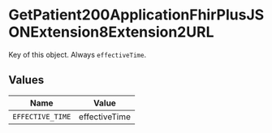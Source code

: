 # GetPatient200ApplicationFhirPlusJSONExtension8Extension2URL

Key of this object. Always `effectiveTime`.


## Values

| Name             | Value            |
| ---------------- | ---------------- |
| `EFFECTIVE_TIME` | effectiveTime    |